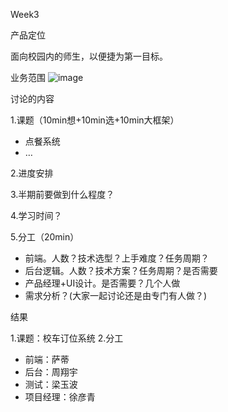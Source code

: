 Week3


产品定位

面向校园内的师生，以便捷为第一目标。

业务范围
![image](https://note.youdao.com/yws/api/personal/file/D07035A1F90E43E981EA930A2614FF89?method=download&shareKey=072d00ca18681fe3753923ef825e03d1)

讨论的内容

1.课题（10min想+10min选+10min大框架） 
- 点餐系统
- …

2.进度安排

3.半期前要做到什么程度？

4.学习时间？

5.分工（20min）

- 前端。人数？技术选型？上手难度？任务周期？
- 后台逻辑。人数？技术方案？任务周期？是否需要
- 产品经理+UI设计。是否需要？几个人做
- 需求分析？(大家一起讨论还是由专门有人做？)

结果

1.课题：校车订位系统
2.分工
- 前端：萨蒂
- 后台：周翔宇
- 测试：梁玉波
- 项目经理：徐彦青